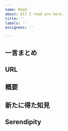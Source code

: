 ```yaml
---
name: Read
about: All I read are here.
title: ''
labels: ''
assignees: ''

---
```


## 一言まとめ

## URL

## 概要

## 新たに得た知見

## Serendipity

